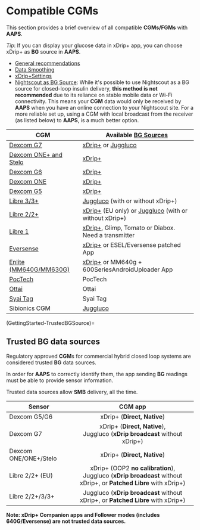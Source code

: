 # Compatible CGMs

This section provides a brief overview of all compatible **CGMs/FGMs** with **AAPS**.

*Tip*: If you can display your glucose data in xDrip+ app, you can choose xDrip+ as **BG** source in **AAPS**.

* [General recommendations](../CompatibleCgms/GeneralCGMRecommendation.md)
* [Data Smoothing](../CompatibleCgms/SmoothingBloodGlucoseData.md)
* [xDrip+Settings](../CompatibleCgms/xDrip.md)
* [Nightscout as BG Source](../CompatibleCgms/CgmNightscoutUpload.md): While it's possible to use Nightscout as a BG source for closed-loop insulin delivery, **this method is not recommended** due to its reliance on stable mobile data or Wi-Fi connectivity. This means your **CGM** data would only be received by **AAPS** when you have an online connection to your Nightscout site. For a more reliable set up, using a CGM with local broadcast from the receiver (as listed below) to **AAPS**, is a much better option.

| CGM                                                    | Available [BG Sources](#Config-Builder-bg-source)                                                                    |
| ------------------------------------------------------ | -------------------------------------------------------------------------------------------------------------------- |
| [Dexcom G7](../CompatibleCgms/DexcomG7.md)             | [xDrip+](../CompatibleCgms/xDrip.md) or [Juggluco](../CompatibleCgms/Juggluco.md)                                    |
| [Dexcom ONE+ and Stelo](../CompatibleCgms/DexcomG7.md) | [xDrip+](../CompatibleCgms/xDrip.md)                                                                                 |
| [Dexcom G6](../CompatibleCgms/DexcomG6.md)             | [xDrip+](../CompatibleCgms/xDrip.md)                                                                                 |
| [Dexcom ONE](../CompatibleCgms/DexcomG6.md)            | [xDrip+](../CompatibleCgms/xDrip.md)                                                                                 |
| [Dexcom G5](../CompatibleCgms/DexcomG5.md)             | [xDrip+](../CompatibleCgms/xDrip.md)                                                                                 |
| [Libre 3/3+](../CompatibleCgms/Libre3.md)              | [Juggluco](../CompatibleCgms/Juggluco.md) (with or without xDrip+)                                                   |
| [Libre 2/2+](../CompatibleCgms/Libre2.md)              | [xDrip+](../CompatibleCgms/xDrip.md) (EU only) or [Juggluco](../CompatibleCgms/Juggluco.md) (with or without xDrip+) |
| [Libre 1](../CompatibleCgms/Libre1.md)                 | [xDrip+](../CompatibleCgms/xDrip.md), Glimp, Tomato or Diabox. Need a transmitter                                    |
| [Eversense](../CompatibleCgms/Eversense.md)            | [xDrip+](../CompatibleCgms/xDrip.md) or ESEL/Eversense patched App                                                   |
| [Enlite (MM640G/MM630G)](../CompatibleCgms/MM640g.md)  | [xDrip+](../CompatibleCgms/xDrip.md) or MM640g + 600SeriesAndroidUploader App                                        |
| [PocTech](../CompatibleCgms/PocTech.md)                | PocTech                                                                                                              |
| [Ottai](../CompatibleCgms/OttaiM8.md)                  | Ottai                                                                                                                |
| [Syai Tag](../CompatibleCgms/SyaiTagX1.md)             | Syai Tag                                                                                                             |
| Sibionics CGM                                          | [Juggluco](../CompatibleCgms/Juggluco.md)                                                                            |

(GettingStarted-TrustedBGSource)=

## Trusted BG data sources

Regulatory approved **CGM**s for commercial hybrid closed loop systems are considered trusted **BG** data sources.

In order for **AAPS** to correctly identify them, the app sending **BG** readings must be able to provide sensor information.

Trusted data sources allow **SMB** delivery, all the time.

| Sensor                |                                                        CGM app                                                         |
| --------------------- |:----------------------------------------------------------------------------------------------------------------------:|
| Dexcom G5/G6          |                                              xDrip+ (**Direct, Native**)                                               |
| Dexcom G7             |                    xDrip+ (**Direct, Native**), </br>Juggluco (**xDrip broadcast** without xDrip+)                     |
| Dexcom ONE/ONE+/Stelo |                                              xDrip+ (**Direct, Native**)                                               |
| Libre 2/2+ (EU)       | xDrip+ (OOP2 **no calibration**), </br>Juggluco (**xDrip broadcast** without xDrip+, or **Patched Libre** with xDrip+) |
| Libre 2/2+/3/3+       |                    Juggluco (**xDrip broadcast** without xDrip+, or **Patched Libre** with xDrip+)                     |

**Note: xDrip+ Companion apps and Follower modes (includes 640G/Eversense) are not trusted data sources.**
